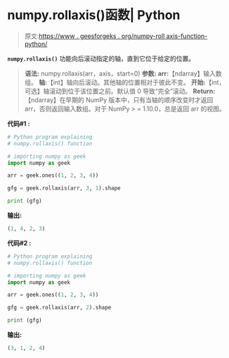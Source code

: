 # numpy.rollaxis()函数| Python

> 原文:[https://www . geesforgeks . org/numpy-roll axis-function-python/](https://www.geeksforgeeks.org/numpy-rollaxis-function-python/)

**`numpy.rollaxis()`** 功能向后滚动指定的轴，直到它位于给定的位置。

> **语法:** numpy.rollaxis(arr，axis，start=0)
> **参数:**
> **arr:**【ndarray】输入数组。
> **轴:**【int】轴向后滚动。其他轴的位置相对于彼此不变。
> **开始:**【int，可选】轴滚动到位于该位置之前。默认值 0 导致“完全”滚动。
> **Return:**【ndarray】在早期的 NumPy 版本中，只有当轴的顺序改变时才返回 arr，否则返回输入数组。对于 NumPy > = 1.10.0，总是返回 arr 的视图。

**代码#1 :**

```py
# Python program explaining
# numpy.rollaxis() function

# importing numpy as geek 
import numpy as geek

arr = geek.ones((1, 2, 3, 4))

gfg = geek.rollaxis(arr, 3, 1).shape

print (gfg)
```

**输出:**

```py
(1, 4, 2, 3)

```

**代码#2 :**

```py
# Python program explaining
# numpy.rollaxis() function

# importing numpy as geek 
import numpy as geek

arr = geek.ones((1, 2, 3, 4))

gfg = geek.rollaxis(arr, 2).shape

print (gfg)
```

**输出:**

```py
(3, 1, 2, 4)

```